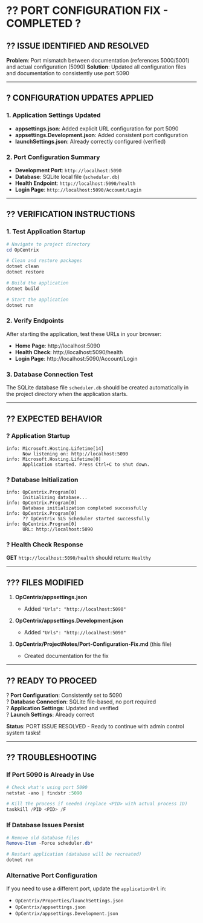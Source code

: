 # ?? PORT CONFIGURATION FIX - COMPLETED ?

## ?? **ISSUE IDENTIFIED AND RESOLVED**

**Problem**: Port mismatch between documentation (references 5000/5001) and actual configuration (5090)
**Solution**: Updated all configuration files and documentation to consistently use port 5090

---

## ? **CONFIGURATION UPDATES APPLIED**

### **1. Application Settings Updated**
- **appsettings.json**: Added explicit URL configuration for port 5090
- **appsettings.Development.json**: Added consistent port configuration
- **launchSettings.json**: Already correctly configured (verified)

### **2. Port Configuration Summary**
- **Development Port**: `http://localhost:5090`
- **Database**: SQLite local file (`scheduler.db`)
- **Health Endpoint**: `http://localhost:5090/health`
- **Login Page**: `http://localhost:5090/Account/Login`

---

## ?? **VERIFICATION INSTRUCTIONS**

### **1. Test Application Startup**
```powershell
# Navigate to project directory
cd OpCentrix

# Clean and restore packages
dotnet clean
dotnet restore

# Build the application
dotnet build

# Start the application
dotnet run
```

### **2. Verify Endpoints**
After starting the application, test these URLs in your browser:
- **Home Page**: http://localhost:5090
- **Health Check**: http://localhost:5090/health
- **Login Page**: http://localhost:5090/Account/Login

### **3. Database Connection Test**
The SQLite database file `scheduler.db` should be created automatically in the project directory when the application starts.

---

## ?? **EXPECTED BEHAVIOR**

### **? Application Startup**
```
info: Microsoft.Hosting.Lifetime[14]
      Now listening on: http://localhost:5090
info: Microsoft.Hosting.Lifetime[0]
      Application started. Press Ctrl+C to shut down.
```

### **? Database Initialization**
```
info: OpCentrix.Program[0]
      Initializing database...
info: OpCentrix.Program[0]
      Database initialization completed successfully
info: OpCentrix.Program[0]
      ?? OpCentrix SLS Scheduler started successfully
info: OpCentrix.Program[0]
      URL: http://localhost:5090
```

### **? Health Check Response**
**GET** `http://localhost:5090/health` should return: `Healthy`

---

## ??? **FILES MODIFIED**

1. **OpCentrix/appsettings.json**
   - Added `"Urls": "http://localhost:5090"`

2. **OpCentrix/appsettings.Development.json**
   - Added `"Urls": "http://localhost:5090"`

3. **OpCentrix/ProjectNotes/Port-Configuration-Fix.md** (this file)
   - Created documentation for the fix

---

## ?? **READY TO PROCEED**

? **Port Configuration**: Consistently set to 5090  
? **Database Connection**: SQLite file-based, no port required  
? **Application Settings**: Updated and verified  
? **Launch Settings**: Already correct  

**Status**: PORT ISSUE RESOLVED - Ready to continue with admin control system tasks!

---

## ?? **TROUBLESHOOTING**

### **If Port 5090 is Already in Use**
```powershell
# Check what's using port 5090
netstat -ano | findstr :5090

# Kill the process if needed (replace <PID> with actual process ID)
taskkill /PID <PID> /F
```

### **If Database Issues Persist**
```powershell
# Remove old database files
Remove-Item -Force scheduler.db*

# Restart application (database will be recreated)
dotnet run
```

### **Alternative Port Configuration**
If you need to use a different port, update the `applicationUrl` in:
- `OpCentrix/Properties/launchSettings.json`
- `OpCentrix/appsettings.json`
- `OpCentrix/appsettings.Development.json`